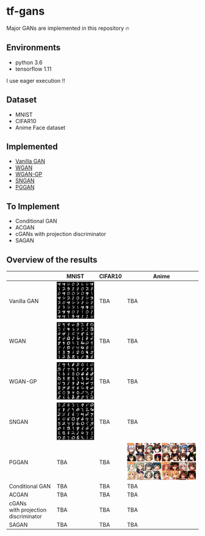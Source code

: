# tf-gans
Major GANs are implemented in this repository :fire:

## Environments
* python 3.6
* tensorflow 1.11

I use eager execution !!

## Dataset
* MNIST
* CIFAR10
* Anime Face dataset

## Implemented
* [Vanilla GAN](https://github.com/salty-vanilla/tf-gans/tree/master/impl/vanilla_gan)
* [WGAN](https://github.com/salty-vanilla/tf-gans/tree/master/impl/wgan)
* [WGAN-GP](https://github.com/salty-vanilla/tf-gans/tree/master/impl/wgan_gp)
* [SNGAN](https://github.com/salty-vanilla/tf-gans/tree/master/impl/sngan)
* [PGGAN](https://github.com/salty-vanilla/tf-gans/tree/master/impl/pggan)

## To Implement
* Conditional GAN
* ACGAN
* cGANs with projection discriminator
* SAGAN

## Overview of the results
| | MNIST | CIFAR10 | Anime |
|-|-|-|-|
| Vanilla GAN | <img src="impl/vanilla_gan/assets/mnist.png"> | TBA | TBA |
| WGAN | <img src="impl/wgan/assets/mnist.png"> | TBA | TBA |
| WGAN-GP | <img src="impl/wgan_gp/assets/mnist.png"> | TBA | TBA |
| SNGAN | <img src="impl/sngan/assets/mnist.png"> | TBA | TBA |
| PGGAN | TBA | TBA | <img src="impl/pggan/assets/anime.png"> |
| Conditional GAN | TBA | TBA | TBA |
| ACGAN | TBA | TBA | TBA |
| cGANs <br> with projection discriminator | TBA | TBA | TBA |
| SAGAN | TBA | TBA | TBA |

